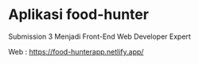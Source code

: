 # Aplikasi food-hunter

Submission 3 Menjadi Front-End Web Developer Expert

Web : https://food-hunterapp.netlify.app/
